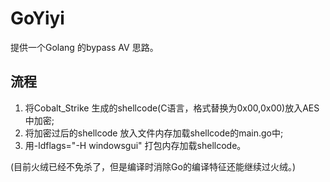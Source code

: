 # GoYiyi
提供一个Golang 的bypass AV 思路。
## 流程
1. 将Cobalt_Strike 生成的shellcode(C语言，格式替换为0x00,0x00)放入AES 中加密;
2. 将加密过后的shellcode 放入文件内存加载shellcode的main.go中;
3. 用-ldflags="-H windowsgui" 打包内存加载shellcode。

(目前火绒已经不免杀了，但是编译时消除Go的编译特征还能继续过火绒。)
